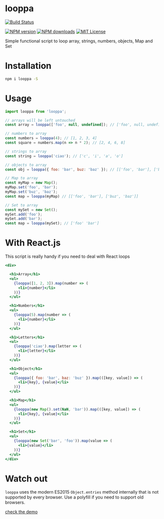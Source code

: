 # looppa

[![Build Status][travis-image]][travis-url]

[![NPM version][npm-version-image]][npm-url]
[![NPM downloads][npm-downloads-image]][npm-url]
[![MIT License][license-image]][license-url]

Simple functional script to loop array, strings, numbers, objects, Map and Set

# Installation

```sh
npm i looppa -S
```

# Usage
```js
import looppa from 'looppa';

// arrays will be left untouched
const array = looppa(['foo', null, undefined]); // ['foo', null, undefined]

// numbers to array
const numbers = looppa(4); // [1, 2, 3, 4]
const square = numbers.map(n => n * 2); // [2, 4, 6, 8]

// strings to array
const string = looppa('ciao'); // ['c', 'i', 'a', 'o']

// objects to array
const obj = looppa({ foo: 'bar', buz: 'baz' }); // [['foo', 'bar'], ['buz', 'baz']]

// Map to array
const myMap = new Map();
myMap.set('foo', 'bar');
myMap.set('buz', 'baz');
const map = looppa(myMap) // [['foo', 'bar'], ['buz', 'baz']]

// Set to array
const mySet = new Set();
mySet.add('foo');
mySet.add('bar');
const map = looppa(mySet); // ['foo' 'bar']
```

# With React.js

This script is really handy if you need to deal with React loops

```jsx
<div>

  <h1>Array</h1>
  <ul>
    {looppa([1, 2, 3]).map(number => (
      <li>{number}</li>
    ))}
  </ul>

  <h1>Numbers</h1>
  <ul>
    {looppa(5).map(number => (
      <li>{number}</li>
    ))}
  </ul>

  <h1>Letters</h1>
  <ul>
    {looppa('ciao').map(letter => (
      <li>{letter}</li>
    ))}
  </ul>

  <h1>Object</h1>
  <ul>
    {looppa({ foo: 'bar', baz: 'buz' }).map(([key, value]) => (
      <li>{key}, {value}</li>
    ))}
  </ul>

  <h1>Map</h1>
  <ul>
    {looppa(new Map().set(NaN, 'bar')).map(([key, value]) => (
      <li>{key}, {value}</li>
    ))}
  </ul>

  <h1>Set</h1>
  <ul>
    {looppa(new Set('bar', 'foo')).map(value => (
      <li>{value}</li>
    ))}
  </ul>
</div>
```

# Watch out

`looppa` uses the modern ES2015 `Object.entries` method internally that is not supported by every browser. Use a polyfill if you need to support old browsers.

[check the demo](https://plnkr.co/edit/uobOWoWS8EpG9kgtwpwL?p=preview)


[travis-image]:https://img.shields.io/travis/dreipol/looppa.svg?style=flat-square
[travis-url]:https://travis-ci.org/dreipol/looppa

[license-image]:http://img.shields.io/badge/license-MIT-000000.svg?style=flat-square
[license-url]:LICENSE.txt

[npm-version-image]:http://img.shields.io/npm/v/looppa.svg?style=flat-square
[npm-downloads-image]:http://img.shields.io/npm/dm/looppa.svg?style=flat-square
[npm-url]:https://npmjs.org/package/looppa
